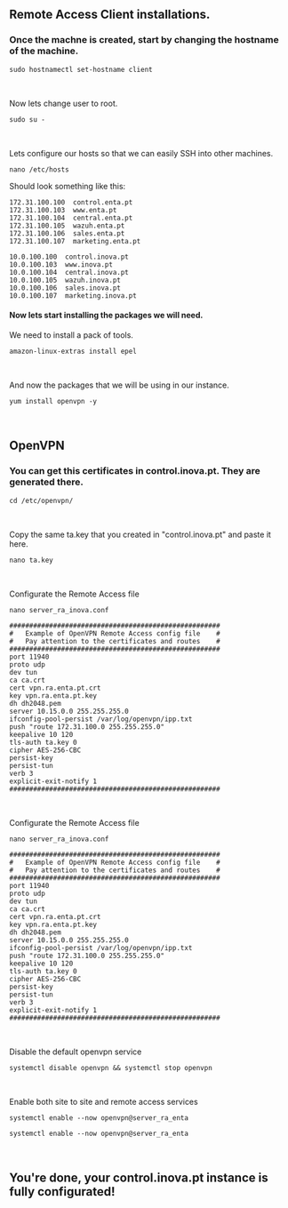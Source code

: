 ## Remote Access Client installations.

### Once the machne is created, start by changing the hostname of the machine.

```
sudo hostnamectl set-hostname client
```

<br>

Now lets change user to root.
```
sudo su -
```

<br>

Lets configure our hosts so that we can easily SSH into other machines.
```
nano /etc/hosts
```
Should look something like this: 
```
172.31.100.100  control.enta.pt
172.31.100.103  www.enta.pt
172.31.100.104  central.enta.pt
172.31.100.105  wazuh.enta.pt
172.31.100.106  sales.enta.pt
172.31.100.107  marketing.enta.pt

10.0.100.100  control.inova.pt
10.0.100.103  www.inova.pt
10.0.100.104  central.inova.pt
10.0.100.105  wazuh.inova.pt
10.0.100.106  sales.inova.pt
10.0.100.107  marketing.inova.pt
```

#### Now lets start installing the packages we will need.
We need to install a pack of tools.
```
amazon-linux-extras install epel
```

<br>

And now the packages that we will be using in our instance.
```
yum install openvpn -y
```

<br>

## OpenVPN
### You can get this certificates in control.inova.pt. They are generated there.
```
cd /etc/openvpn/
```

<br>

Copy the same ta.key that you created in "control.inova.pt" and paste it here.
```
nano ta.key
```

<br>

Configurate the Remote Access file
```
nano server_ra_inova.conf
```
```
#####################################################
#   Example of OpenVPN Remote Access config file    #
#   Pay attention to the certificates and routes    #
#####################################################
port 11940
proto udp
dev tun
ca ca.crt
cert vpn.ra.enta.pt.crt
key vpn.ra.enta.pt.key
dh dh2048.pem
server 10.15.0.0 255.255.255.0
ifconfig-pool-persist /var/log/openvpn/ipp.txt
push "route 172.31.100.0 255.255.255.0"
keepalive 10 120
tls-auth ta.key 0
cipher AES-256-CBC
persist-key
persist-tun
verb 3
explicit-exit-notify 1
#####################################################
```

<br>

Configurate the Remote Access file
```
nano server_ra_inova.conf
```
```
#####################################################
#   Example of OpenVPN Remote Access config file    #
#   Pay attention to the certificates and routes    #
#####################################################
port 11940
proto udp
dev tun
ca ca.crt
cert vpn.ra.enta.pt.crt
key vpn.ra.enta.pt.key
dh dh2048.pem
server 10.15.0.0 255.255.255.0
ifconfig-pool-persist /var/log/openvpn/ipp.txt
push "route 172.31.100.0 255.255.255.0"
keepalive 10 120
tls-auth ta.key 0
cipher AES-256-CBC
persist-key
persist-tun
verb 3
explicit-exit-notify 1
#####################################################
```
<br>

Disable the default openvpn service
```
systemctl disable openvpn && systemctl stop openvpn
```

<br>

Enable both site to site and remote access services
```
systemctl enable --now openvpn@server_ra_enta
```
```
systemctl enable --now openvpn@server_ra_enta
```

<br>

## You're done, your control.inova.pt instance is fully configurated!
